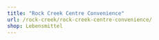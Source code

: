 ```yaml
---
title: "Rock Creek Centre Convenience"
url: /rock-creek/rock-creek-centre-convenience/
shop: Lebensmittel
---
```

